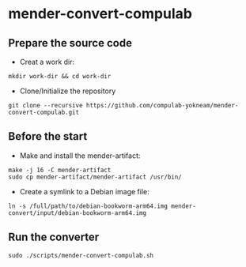 # mender-convert-compulab

## Prepare the source code

* Creat a work dir:
```
mkdir work-dir && cd work-dir
```

* Clone/Initialize the repository
```
git clone --recursive https://github.com/compulab-yokneam/mender-convert-compulab.git
```

## Before the start

* Make and install the mender-artifact:
```
make -j 16 -C mender-artifact
sudo cp mender-artifact/mender-artifact /usr/bin/
```

* Create a symlink to a Debian image file:
```
ln -s /full/path/to/debian-bookworm-arm64.img mender-convert/input/debian-bookworm-arm64.img
```

## Run the converter
```
sudo ./scripts/mender-convert-compulab.sh
```
